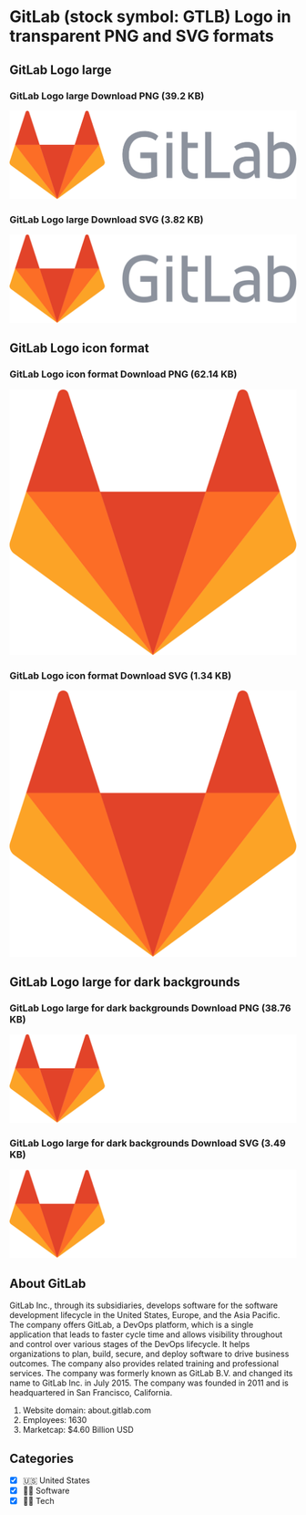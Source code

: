 # GitLab (stock symbol: GTLB) Logo in transparent PNG and SVG formats

## GitLab Logo large

### GitLab Logo large Download PNG (39.2 KB)

![GitLab Logo large Download PNG (39.2 KB)](/img/orig/GTLB_BIG-52aec71e.png)

### GitLab Logo large Download SVG (3.82 KB)

![GitLab Logo large Download SVG (3.82 KB)](/img/orig/GTLB_BIG-341c0956.svg)

## GitLab Logo icon format

### GitLab Logo icon format Download PNG (62.14 KB)

![GitLab Logo icon format Download PNG (62.14 KB)](/img/orig/GTLB-a915f681.png)

### GitLab Logo icon format Download SVG (1.34 KB)

![GitLab Logo icon format Download SVG (1.34 KB)](/img/orig/GTLB-6b2d0bd2.svg)

## GitLab Logo large for dark backgrounds

### GitLab Logo large for dark backgrounds Download PNG (38.76 KB)

![GitLab Logo large for dark backgrounds Download PNG (38.76 KB)](/img/orig/GTLB_BIG.D-7d042b6a.png)

### GitLab Logo large for dark backgrounds Download SVG (3.49 KB)

![GitLab Logo large for dark backgrounds Download SVG (3.49 KB)](/img/orig/GTLB_BIG.D-61eebe6f.svg)

## About GitLab

GitLab Inc., through its subsidiaries, develops software for the software development lifecycle in the United States, Europe, and the Asia Pacific. The company offers GitLab, a DevOps platform, which is a single application that leads to faster cycle time and allows visibility throughout and control over various stages of the DevOps lifecycle. It helps organizations to plan, build, secure, and deploy software to drive business outcomes. The company also provides related training and professional services. The company was formerly known as GitLab B.V. and changed its name to GitLab Inc. in July 2015. The company was founded in 2011 and is headquartered in San Francisco, California.

1. Website domain: about.gitlab.com
2. Employees: 1630
3. Marketcap: $4.60 Billion USD


## Categories
- [x] 🇺🇸 United States
- [x] 👨‍💻 Software
- [x] 👩‍💻 Tech
